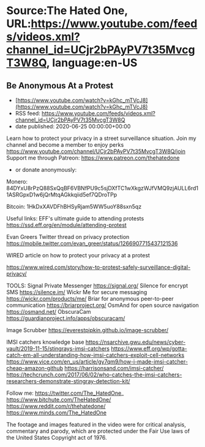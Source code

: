 # Source:The Hated One, URL:https://www.youtube.com/feeds/videos.xml?channel_id=UCjr2bPAyPV7t35MvcgT3W8Q, language:en-US

## Be Anonymous At a Protest
 - [https://www.youtube.com/watch?v=kGhc_mTVcJ8](https://www.youtube.com/watch?v=kGhc_mTVcJ8)
 - RSS feed: https://www.youtube.com/feeds/videos.xml?channel_id=UCjr2bPAyPV7t35MvcgT3W8Q
 - date published: 2020-06-25 00:00:00+00:00

Learn how to protect your privacy in a street surveillance situation.
Join my channel and become a member to enjoy perks https://www.youtube.com/channel/UCjr2bPAyPV7t35MvcgT3W8Q/join
Support me through Patreon: https://www.patreon.com/thehatedone 

- or donate anonymously:

Monero: 84DYxU8rPzQ88SxQqBF6VBNfPU9c5sjDXfTC1wXkgzWJfVMQ9zjAULL6rd11ASRGpxD1w6jQrMtqAGkkqiid5ef7QDroTPp

Bitcoin: 1HkDxXAVDFhBHSyRjam5WW5uoY88sxn5qz

Useful links:
EFF's ultimate guide to attending protests https://ssd.eff.org/en/module/attending-protest


Evan Greers Twitter thread on privacy protection https://mobile.twitter.com/evan_greer/status/1266907715437121536


WIRED article on how to protect your privacy at a protest 

https://www.wired.com/story/how-to-protest-safely-surveillance-digital-privacy/ 



TOOLS:
Signal Private Messenger https://signal.org/
Silence for encrypt SMS https://silence.im/
Wickr Me for secure messaging https://wickr.com/products/me/
Briar for anonymous peer-to-peer communication https://briarproject.org/
OsmAnd for open source navigation https://osmand.net/
ObscuraCam https://guardianproject.info/apps/obscuracam/

Image Scrubber https://everestpipkin.github.io/image-scrubber/



IMSI catchers knowledge base 
https://nsarchive.gwu.edu/news/cyber-vault/2019-11-15/stingrays-imsi-catchers
https://www.eff.org/wp/gotta-catch-em-all-understanding-how-imsi-catchers-exploit-cell-networks
https://www.vice.com/en_us/article/gy7qm9/how-i-made-imsi-catcher-cheap-amazon-github
https://harrisonsand.com/imsi-catcher/
https://techcrunch.com/2017/06/02/who-catches-the-imsi-catchers-researchers-demonstrate-stingray-detection-kit/




Follow me:
https://twitter.com/The_HatedOne_
https://www.bitchute.com/TheHatedOne/
https://www.reddit.com/r/thehatedone/
https://www.minds.com/The_HatedOne

The footage and images featured in the video were for critical analysis, commentary and parody, which are protected under the Fair Use laws of the United States Copyright act of 1976.

